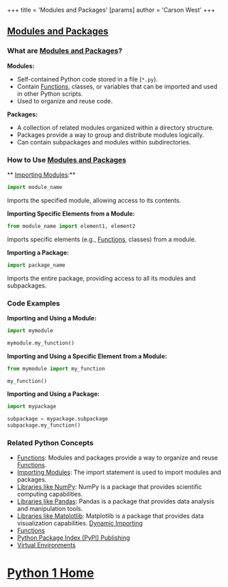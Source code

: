+++
 title = 'Modules and Packages'
[params]
	author = 'Carson West'
+++
## [Modules and Packages](./../modules-and-packages/)

### What are [Modules and Packages](./../modules-and-packages/)?

**Modules:**
- Self-contained Python code stored in a file (`*.py`).
- Contain [Functions](./../functions/), classes, or variables that can be imported and used in other Python scripts.
- Used to organize and reuse code.

**Packages:**
- A collection of related modules organized within a directory structure.
- Packages provide a way to group and distribute modules logically.
- Can contain subpackages and modules within subdirectories.

### How to Use [Modules and Packages](./../modules-and-packages/)

** [Importing Modules](./../importing-modules/):**
```python
import module_name
```
Imports the specified module, allowing access to its contents.

**Importing Specific Elements from a Module:**
```python
from module_name import element1, element2
```
Imports specific elements (e.g., [Functions](./../functions/), classes) from a module.

**Importing a Package:**
```python
import package_name
```
Imports the entire package, providing access to all its modules and subpackages.

### Code Examples

**Importing and Using a Module:**
```python
import mymodule

mymodule.my_function()
```

**Importing and Using a Specific Element from a Module:**
```python
from mymodule import my_function

my_function()
```

**Importing and Using a Package:**
```python
import mypackage

subpackage = mypackage.subpackage
subpackage.my_function()
```

### Related Python Concepts

- [Functions](./../functions/): Modules and packages provide a way to organize and reuse [Functions](./../functions/).
- [Importing Modules](./../importing-modules/): The import statement is used to import modules and packages.
- [Libraries like NumPy](./../libraries-like-numpy/): NumPy is a package that provides scientific computing capabilities.
- [Libraries like Pandas](./../libraries-like-pandas/): Pandas is a package that provides data analysis and manipulation tools.
- [Libraries like Matplotlib](./../libraries-like-matplotlib/): Matplotlib is a package that provides data visualization capabilities. [Dynamic Importing](./../dynamic-importing/)
- [Functions](./../functions/)
- [Python Package Index (PyPI) Publishing](./../python-package-index-(pypi)-publishing/)
- [Virtual Environments](./../virtual-environments/)

# [Python 1 Home](./../python-1-home/)